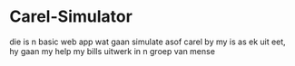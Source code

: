 # Carel-Simulator
die is n basic web app wat gaan simulate asof carel by my is as ek uit eet, hy gaan my help my bills uitwerk in n groep van mense
